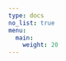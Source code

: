 ```yaml
---
type: docs
no_list: true
menu:
  main:
    weight: 20
---
```


<script>
  window.location.href += '/node';
</script>




